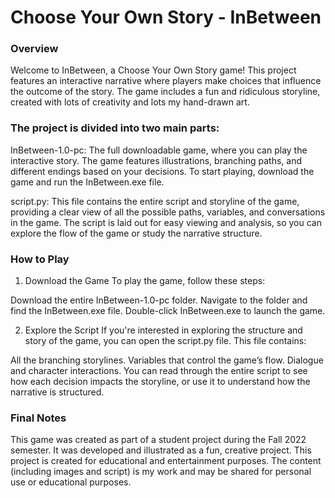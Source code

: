 # Choose Your Own Story - InBetween
### Overview
Welcome to InBetween, a Choose Your Own Story game! This project features an interactive narrative where players make choices that influence the outcome of the story. The game includes a fun and ridiculous storyline, created with lots of creativity and lots my hand-drawn art.

### The project is divided into two main parts:

InBetween-1.0-pc: The full downloadable game, where you can play the interactive story. The game features illustrations, branching paths, and different endings based on your decisions. To start playing, download the game and run the InBetween.exe file.

script.py: This file contains the entire script and storyline of the game, providing a clear view of all the possible paths, variables, and conversations in the game. The script is laid out for easy viewing and analysis, so you can explore the flow of the game or study the narrative structure.

### How to Play
1. Download the Game
To play the game, follow these steps:

Download the entire InBetween-1.0-pc folder.
Navigate to the folder and find the InBetween.exe file.
Double-click InBetween.exe to launch the game.

2. Explore the Script
If you're interested in exploring the structure and story of the game, you can open the script.py file. This file contains:

All the branching storylines.
Variables that control the game’s flow.
Dialogue and character interactions.
You can read through the entire script to see how each decision impacts the storyline, or use it to understand how the narrative is structured.

### Final Notes
This game was created as part of a student project during the Fall 2022 semester. It was developed and illustrated as a fun, creative project. 
This project is created for educational and entertainment purposes. The content (including images and script) is my work and may be shared for personal use or educational purposes.
